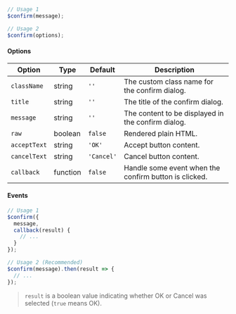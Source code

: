 ```js
// Usage 1
$confirm(message);

// Usage 2
$confirm(options);
```

#### Options

| Option       | Type     | Default    | Description                                           |
| ------------ | -------- | ---------- | ----------------------------------------------------- |
| `className`  | string   | `''`       | The custom class name for the confirm dialog.         |
| `title`      | string   | `''`       | The title of the confirm dialog.                      |
| `message`    | string   | `''`       | The content to be displayed in the confirm dialog.    |
| `raw`        | boolean  | `false`    | Rendered plain HTML.                                  |
| `acceptText` | string   | `'OK'`     | Accept button content.                                |
| `cancelText` | string   | `'Cancel'` | Cancel button content.                                |
| `callback`   | function | `false`    | Handle some event when the confirm button is clicked. |

#### Events

```js
// Usage 1
$confirm({
  message,
  callback(result) {
    // ...
  }
});

// Usage 2 (Recommended)
$confirm(message).then(result => {
  // ...
});
```

> `result` is a boolean value indicating whether OK or Cancel was selected (`true` means OK).
